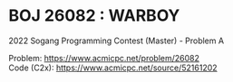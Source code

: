# BOJ 26082 : WARBOY  
2022 Sogang Programming Contest (Master) - Problem A  
  
Problem: https://www.acmicpc.net/problem/26082  
Code (C2x): https://www.acmicpc.net/source/52161202  
